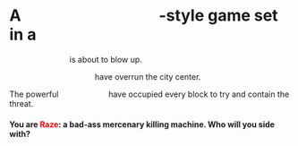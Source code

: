 # A <span style="color:white">2D action brawler</span>-style game set in a <span style="color:white">cyberpunk world</span>

<span style="color:white">Clearbrook City</span> is about to blow up.

<span style="color:white">Terrorist organizations</span> have overrun the city center.

The powerful <span style="color:white">Eden Corps.</span> have occupied every block to try and contain the threat.

#### You are <span style="color:red">Raze</span>: a bad-ass mercenary killing machine. Who will you side with?
